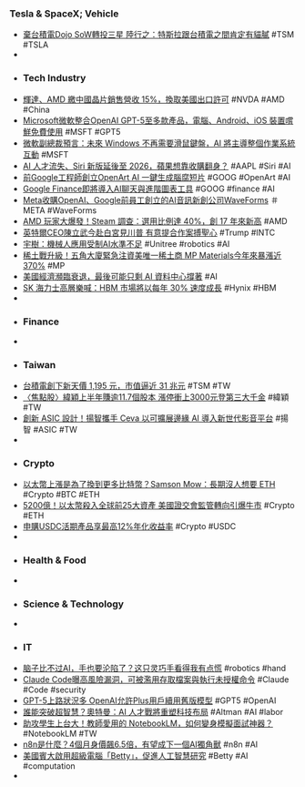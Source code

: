 ### Tesla & SpaceX; Vehicle
- [棄台積電Dojo SoW轉投三星 陸行之：特斯拉跟台積電之間肯定有貓膩](https://ec.ltn.com.tw/article/breakingnews/5138467) #TSM #TSLA
-
- ### Tech Industry
- [輝達、AMD 繳中國晶片銷售營收 15%，換取美國出口許可](https://technews.tw/2025/08/11/nv-amd-15-percent/) #NVDA #AMD #China
- [Microsoft微軟整合OpenAI GPT-5至多款產品，電腦、Android、iOS 裝置嚐鮮免費使用](https://www.techbang.com/posts/124810-microsoft-openai-gpt5-integration) #MSFT #GPT5
- [微軟副總裁預言：未來 Windows 不再需要滑鼠鍵盤，AI 將主導整個作業系統互動](https://www.techbang.com/posts/124782-microsoft-windows-2030-ai-voice-control) #MSFT
- [AI 人才流失、Siri 新版延後至 2026，蘋果想靠收購翻身？](https://technews.tw/2025/08/11/apples-shopping-list-and-how-to-get-a-job-offer-from-meta/) #AAPL #Siri #AI
- [前Google工程師創立OpenArt AI 一鍵生成腦腐短片](https://www.technice.com.tw/issues/ai/187596/) #GOOG #OpenArt #AI
- [Google Finance即將導入AI聊天與進階圖表工具](https://www.ithome.com.tw/news/170546) #GOOG #finance #AI
- [Meta收購OpenAI、Google前員工創立的AI音訊新創公司WaveForms](https://www.ithome.com.tw/news/170522) ＃META #WaveForms
- [AMD 玩家大爆發！Steam 調查：選用比例達 40%，創 17 年來新高](https://www.techbang.com/posts/124755-amd-cpu-steam-survey-40-percent) #AMD
- [英特爾CEO陳立武今赴白宮見川普 有意提合作案搏聖心](https://news.cnyes.com/news/id/6102164) #Trump #INTC
- [宇樹：機械人應用受制AI水準不足](https://www.hkej.com/dailynews/finnews/article/4161496/宇樹：機械人應用受制AI水準不足) #Unitree #robotics #AI
- [稀土戰升級！五角大廈緊急注資美唯一稀土商 MP Materials今年來暴漲近370%](https://news.cnyes.com/news/id/6102725) #MP
- [美國經濟瀕臨衰退，最後可能只剩 AI 資料中心撐著](https://technews.tw/2025/08/11/us-economy-has-ai-data-center-left/) #AI
- [SK 海力士高層樂喊：HBM 市場將以每年 30% 速度成長](https://technews.tw/2025/08/11/sk-hynix-expects-ai-memory-market-to-grow-30-percent-a-year-to-2030/) #Hynix #HBM
-
- ### Finance
-
- ### Taiwan
- [台積電創下新天價 1,195 元，市值逼近 31 兆元](https://finance.technews.tw/2025/08/11/tsmc-market-capitalization-stock-price/) #TSM #TW
- [〈焦點股〉緯穎上半年賺逾11.7個股本 漲停衝上3000元登第三大千金](https://news.cnyes.com/news/id/6102925) #緯穎 #TW
- [創新 ASIC 設計！揚智攜手 Ceva 以可擴展邊緣 AI 導入新世代影音平台](https://finance.technews.tw/2025/08/11/neupro-nano/) #揚智 #ASIC #TW
-
- ### Crypto
- [以太幣上漲是為了換到更多比特幣？Samson Mow：長期沒人想要 ETH](https://abmedia.io/samson-mow-ethereum-holders-rotate-back-to-bitcoin) #Crypto #BTC #ETH
- [5200億！以太幣殺入全球前25大資產 美國證交會監管轉向引爆牛市](https://news.cnyes.com/news/id/6102387) #Crypto #ETH
- [申購USDC活期產品享最高12%年化收益率](https://www.binance.com/zh-TC/support/announcement/detail/963c2b297f0c4733b0b42342801e2f56) #Crypto #USDC
-
- ### Health & Food
-
- ### Science & Technology
-
- ### IT
- [脑子比不过AI，手也要沦陷了？这只灵巧手看得我有点慌](https://www.jiqizhixin.com/articles/2025-08-11-12) #robotics #hand
- [Claude Code曝高風險漏洞，可被濫用存取檔案與執行未授權命令](https://www.ithome.com.tw/news/170506) #Claude #Code #security
- [GPT-5上路狀況多 OpenAI允許Plus用戶續用舊版模型](https://www.ithome.com.tw/news/170523) #GPT5 #OpenAI
- [誰能突破超智慧？奧特曼：AI 人才戰將重塑科技布局](https://technews.tw/2025/08/11/the-ai-talent-war-will-reshape-the-tech-landscape/) #Altman #AI #labor
- [助攻學生上台大！教師愛用的 NotebookLM，如何變身模擬面試神器？](https://technews.tw/2025/08/11/notebooklm-education/) #NotebookLM #TW
- [n8n是什麼？4個月身價飆6.5倍，有望成下一個AI獨角獸](https://www.bnext.com.tw/article/84124/n8n-is-getting-new-funding-and-may-be-an-unicorn) #n8n #AI
- [美國賓大啟用超級電腦「Betty」，促進人工智慧研究](https://technews.tw/2025/08/11/meet-betty-penns-newest-supercomputer/) #Betty #AI #computation
-